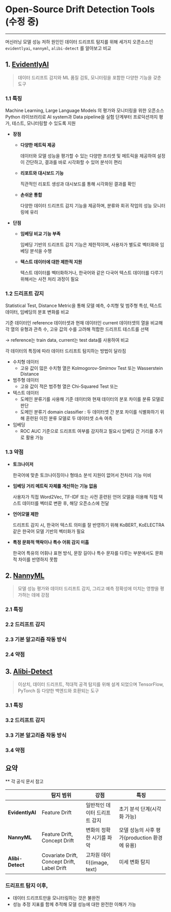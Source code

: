 # **Open-Source Drift Detection Tools** (수정 중)

---

머신러닝 모델 성능 저하 원인인 데이터 드리프트 탐지를 위해 세가지 오픈소스인 `evidentlyai`,  `nannyml`,  `alibi-detect` 를 알아보고 비교

## **1. [EvidentlyAI](https://github.com/evidentlyai/evidently)**

> 데이터 드리프트 감지와 ML 품질 검토, 모니터링을 포함한 다양한 기능을 갖춘 도구
>

### 1.1 특징

Machine Learning, Large Language Models 의 평가와 모니터링을 위한 오픈소스 Python 라이브러리로 AI system과 Data pipeline을 실험 단계부터 프로덕션까지 평가, 테스트, 모니터링할 수 있도록 지원

- **장점**
    - **다양한 메트릭 제공**
        
        데이터와 모델 성능을 평가할 수 있는 다양한 프리셋 및 메트릭을 제공하여 설정이 간단하고, 결과를 바로 시각화할 수 있어 분석이 편리
        
    - **리포트와 대시보드 기능**
        
        직관적인 리포트 생성과 대시보드를 통해 시각화된 결과를 확인
        
    - **손쉬운 통합**
        
        다양한 데이터 드리프트 감지 기능을 제공하며, 분류와 회귀 작업의 성능 모니터링에 유리
        
- **단점**
    - **임베딩 비교 기능 부족**
        
        임베딩 기반의 드리프트 감지 기능은 제한적이며, 사용자가 별도로 벡터화와 임베딩 분석을 수행
        
    - **텍스트 데이터에 대한 제한적 지원**
        
        텍스트 데이터를 벡터화하거나, 한국어와 같은 다국어 텍스트 데이터를 다루기 위해서는 사전 처리 과정이 필요
        

### 1.2 드리프트 감지

Statistical Test, Distance Metric을 통해 모델 예측, 수치형 및 범주형 특성, 텍스트 데이터, 임베딩의 분포 변화를 비교

기준 데이터인 reference 데이터셋과 현재 데이터인 current 데이터셋의 열을 비교해 각 열의 유형과 관측 수, 고유 값의 수를 고려해 적합한 드리프트 테스트를 선택

→ reference는 train data, current는 test data를 사용하여 비교

각 데이터의 특징에 따라 데이터 드리프트 탐지하는 방법이 달라짐

- 수치형 데이터
    - 고유 값이 많은 수치형 열은 Kolmogorov-Smirnov Test 또는 Wasserstein Distance
- 범주형 데이터
    - 고유 값이 적은 범주형 열은 Chi-Squared Test 또는
- 텍스트 데이터
    - 도메인 분류기를 사용해 기준 데이터와 현재 데이터의 분포 차이를 분류 모델로 판단
    - 도메인 분류기 domain classifier : 두 데이터셋 간 분포 차이를 식별화하기 위해 훈련된 이진 분류 모델로 두 데이터셋 소속 여측
- 임베딩
    - ROC AUC 기준으로 드리프트 여부를 감지하고 필요시 임베딩 간 거리를 추가로 활용 가능

### 1.3 약점

- **토크나이저**
    
    한국어에 맞춘 토크나이징이나 형태소 분석 지원이 없어서 전처리 기능 미비
    
- **임베딩 거리 메트릭 자체를 계산하는 기능 없음**
    
    사용자가 직접 Word2Vec, TF-IDF 또는 사전 훈련된 언어 모델을 이용해 직접 텍스트 데이터를 벡터로 변환 후, 해당 오픈소스에 전달
    
- **언어모델 제한**
    
    드리프트 감지 시, 한국어 텍스트 의미를 잘 반영하기 위해 KoBERT, KoELECTRA 같은 한국어 모델 기반의 벡터화가  필요
    
- **특정 문화적 맥락이나 특수 어휘 감지 미흡**
    
    한국어 특유의 어휘나 표현 방식, 문장 길이나 특수 문자를 다루는 부분에서도 문화적 차이를 반영하지 못함

## **2. [NannyML](https://github.com/NannyML/nannyml)**

> 모델 성능 평가와 데이터 드리프트 감지, 그리고 예측 정확성에 미치는 영향을 평가하는 데에 강점
> 

### 2.1 특징

### 2.2 드리프트 감지

### 2.3 기본 알고리즘 작동 방식

### 2.4 약점 


## **3. [Alibi-Detect](https://github.com/SeldonIO/alibi-detect)**

> 이상치, 데이터 드리프트, 적대적 공격 탐지를 위해 설계 되었으며 TensorFlow, PyTorch 등 다양한 백엔드와 호환되는 도구
> 

### 3.1 특징

### 3.2 드리프트 감지

### 3.3 기본 알고리즘 작동 방식

### 3.4 약점 


## 요약

** 각 공식 문서 참고

|  | 탐지 범위 | 강점 | 특징 |
| --- | --- | --- | --- |
| **EvidentlyAI** | Feature Drift | 일반적인 데이터 드리프트 감지 | 초기 분석 단계(시각화 가능) |
| **NannyML** | Feature Drift, Concept Drift | 변화의 정확한 시기를 파악 | 모델 성능의 사후 평가(production 환경에 유용) |
| **Alibi**-**Detect** | Covariate Drift, Concept Drift, Label Drift | 고차원 데이터(image, text) | 미세 변화 탐지 |

### 드리프트 탐지 이후,

- 데이터 드리프트만을 모니터링하는 것은 불완전
- 성능 추정 지표를 함께 추적해 모델 성능에 대한 완전한 이해가 가능